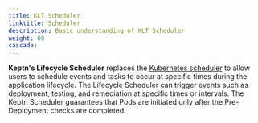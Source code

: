 ```yaml
---
title: KLT Scheduler
linktitle: Scheduler
description: Basic understanding of KLT Scheduler
weight: 80
cascade:
---
```


**Keptn's Lifecycle Scheduler** replaces the
[Kubernetes scheduler](https://kubernetes.io/docs/concepts/scheduling-eviction/kube-scheduler/)
to allow users to schedule events and tasks to occur
at specific times during the application lifecycle.
The Lifecycle Scheduler can trigger events such as
deployment, testing, and remediation at specific times or intervals.
The Keptn Scheduler guarantees that Pods are initiated only after
the Pre-Deployment checks are completed.
